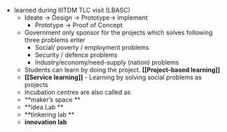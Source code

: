 - learned during IIITDM TLC visit  (LBASC)
    - Ideate -> Design -> Prototype-> Implement
        - Prototype -> Proof of Concept
    - Government only sponsor for the projects which solves following three problems enter
        - Social/ poverty / employment problems
        - Security / defence problems
        - Industry/economy/need-supply (nation) problems
    - Students can learn by doing the project. **[[Project-based learning]]**
    - **[[Service learning]]** - Learning by solving social problems as projects
    - Incubation centres are also called as
    - **maker’s space **
    - **idea Lab **
    - **tinkering lab **
    - **innovation lab**
